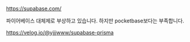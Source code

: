 https://supabase.com/

파이어베이스 대체제로 부상하고 있습니다. 하지만 pocketbase보다는 부족합니다.

https://velog.io/@yjjjwww/supabase-prisma
